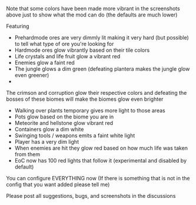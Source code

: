 Note that some colors have been made more vibrant in the screenshots 
above just to show what the mod can do (the defaults are much lower)

Featuring
+ Prehardmode ores are very dimmly lit making it very hard (but possible) to tell what type of ore you're looking for
+ Hardmode ores glow vibrantly based on their tile colors
+ Life crystals and life fruit glow a vibrant red
+ Enemies glow a faint red
+ The jungle glows a dim green (defeating plantera makes the jungle glow even greener)
+
 The crimson and corruption glow their respective colors and defeating 
the bosses of these biomes will make the biomes glow even brighter
+ Walking over plants temporary gives more light to those areas
+ Pots glow based on the biome you are in
+ Meteorite and hellstone glow vibrant red
+ Containers glow a dim white
+ Swinging tools / weapons emits a faint white light
+ Player has a very dim light
+ When enemies are hit they glow red based on how much life was taken from them
+ EoC now has 100 red lights that follow it (experimental and disabled by default)

You can configure EVERYTHING now (If there is something that is not in the config that you want added please tell me)

Please post all suggestions, bugs, and screenshots in the discussions
